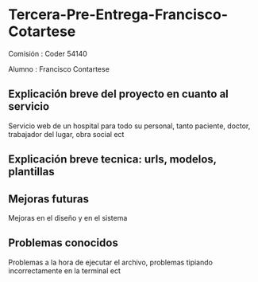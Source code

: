 # Tercera-Pre-Entrega-Francisco-Cotartese

Comisión : Coder 54140

Alumno : Francisco Contartese

## Explicación breve del proyecto en cuanto al servicio

Servicio web de un hospital para todo su personal, tanto paciente, doctor, trabajador del lugar, obra social ect

## Explicación breve tecnica: urls, modelos, plantillas

## Mejoras futuras

Mejoras en el diseño y en el sistema

## Problemas conocidos
Problemas a la hora de ejecutar el archivo, problemas tipiando incorrectamente en la terminal ect 